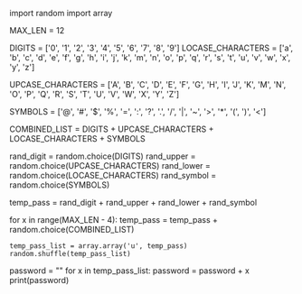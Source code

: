 import random 
import array 


MAX_LEN = 12


DIGITS = ['0', '1', '2', '3', '4', '5', '6', '7', '8', '9'] 
LOCASE_CHARACTERS = ['a', 'b', 'c', 'd', 'e', 'f', 'g', 'h', 
					'i', 'j', 'k', 'm', 'n', 'o', 'p', 'q', 
					'r', 's', 't', 'u', 'v', 'w', 'x', 'y', 
					'z'] 

UPCASE_CHARACTERS = ['A', 'B', 'C', 'D', 'E', 'F', 'G', 'H', 
					'I', 'J', 'K', 'M', 'N', 'O', 'P', 'Q', 
					'R', 'S', 'T', 'U', 'V', 'W', 'X', 'Y', 
					'Z'] 

SYMBOLS = ['@', '#', '$', '%', '=', ':', '?', '.', '/', '|', '~', '>', 
		'*', '(', ')', '<'] 


COMBINED_LIST = DIGITS + UPCASE_CHARACTERS + LOCASE_CHARACTERS + SYMBOLS 

 
rand_digit = random.choice(DIGITS) 
rand_upper = random.choice(UPCASE_CHARACTERS) 
rand_lower = random.choice(LOCASE_CHARACTERS) 
rand_symbol = random.choice(SYMBOLS) 


temp_pass = rand_digit + rand_upper + rand_lower + rand_symbol 



for x in range(MAX_LEN - 4): 
	temp_pass = temp_pass + random.choice(COMBINED_LIST) 

	 
	temp_pass_list = array.array('u', temp_pass) 
	random.shuffle(temp_pass_list) 
password = "" 
for x in temp_pass_list: 
		password = password + x 
		print(password) 

